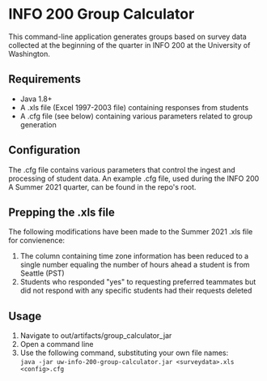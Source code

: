 # INFO 200 Group Calculator
This command-line application generates groups based on survey data collected at the beginning of the quarter in INFO 200 at the University of Washington.

## Requirements
- Java 1.8+
- A .xls file (Excel 1997-2003 file) containing responses from students
- A .cfg file (see below) containing various parameters related to group generation

## Configuration
The .cfg file contains various parameters that control the ingest and processing of student data. An example .cfg file, used during the INFO 200 A Summer 2021 quarter, can be found in the repo's root.

## Prepping the .xls file
The following modifications have been made to the Summer 2021 .xls file for convienence:
1. The column containing time zone information has been reduced to a single number equaling the number of hours ahead a student is from Seattle (PST)
2. Students who responded "yes" to requesting preferred teammates but did not respond with any specific students had their requests deleted

## Usage
1. Navigate to out/artifacts/group_calculator_jar
2. Open a command line
3. Use the following command, substituting your own file names:  
```java -jar uw-info-200-group-calculator.jar <surveydata>.xls <config>.cfg```
